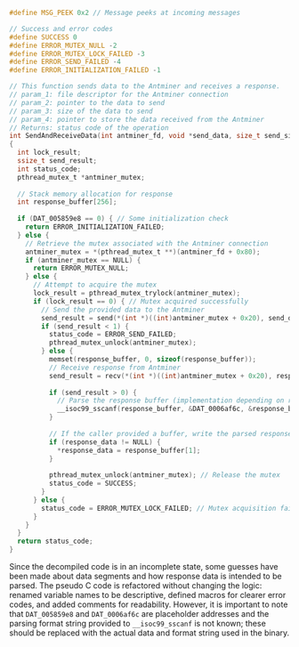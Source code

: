 ```c
#define MSG_PEEK 0x2 // Message peeks at incoming messages

// Success and error codes
#define SUCCESS 0
#define ERROR_MUTEX_NULL -2
#define ERROR_MUTEX_LOCK_FAILED -3
#define ERROR_SEND_FAILED -4
#define ERROR_INITIALIZATION_FAILED -1

// This function sends data to the Antminer and receives a response.
// param_1: file descriptor for the Antminer connection
// param_2: pointer to the data to send
// param_3: size of the data to send
// param_4: pointer to store the data received from the Antminer
// Returns: status code of the operation
int SendAndReceiveData(int antminer_fd, void *send_data, size_t send_size, int *response_data)
{
  int lock_result;
  ssize_t send_result;
  int status_code;
  pthread_mutex_t *antminer_mutex;
  
  // Stack memory allocation for response
  int response_buffer[256];
  
  if (DAT_005859e8 == 0) { // Some initialization check
    return ERROR_INITIALIZATION_FAILED;
  } else {
    // Retrieve the mutex associated with the Antminer connection
    antminer_mutex = *(pthread_mutex_t **)(antminer_fd + 0x80);
    if (antminer_mutex == NULL) {
      return ERROR_MUTEX_NULL;
    } else {
      // Attempt to acquire the mutex
      lock_result = pthread_mutex_trylock(antminer_mutex);
      if (lock_result == 0) { // Mutex acquired successfully
        // Send the provided data to the Antminer
        send_result = send(*(int *)((int)antminer_mutex + 0x20), send_data, send_size, 0);
        if (send_result < 1) {
          status_code = ERROR_SEND_FAILED;
          pthread_mutex_unlock(antminer_mutex);
        } else {
          memset(response_buffer, 0, sizeof(response_buffer));
          // Receive response from Antminer
          send_result = recv(*(int *)((int)antminer_mutex + 0x20), response_buffer, sizeof(response_buffer), 0);
          
          if (send_result > 0) {
            // Parse the response buffer (implementation depending on response format)
            __isoc99_sscanf(response_buffer, &DAT_0006af6c, &response_buffer[0], &response_buffer[1], &response_buffer[2], &response_buffer[14]);
          }
          
          // If the caller provided a buffer, write the parsed response
          if (response_data != NULL) {
            *response_data = response_buffer[1];
          }
          
          pthread_mutex_unlock(antminer_mutex); // Release the mutex
          status_code = SUCCESS;
        }
      } else {
        status_code = ERROR_MUTEX_LOCK_FAILED; // Mutex acquisition failed
      }
    }
  }
  return status_code;
}
```

Since the decompiled code is in an incomplete state, some guesses have been made about data segments and how response data is intended to be parsed. The pseudo C code is refactored without changing the logic: renamed variable names to be descriptive, defined macros for clearer error codes, and added comments for readability. However, it is important to note that `DAT_005859e8` and `DAT_0006af6c` are placeholder addresses and the parsing format string provided to `__isoc99_sscanf` is not known; these should be replaced with the actual data and format string used in the binary.